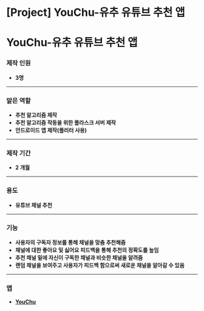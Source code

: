 # [Project] YouChu-유추 유튜브 추천 앱


# YouChu-유추 유튜브 추천 앱

### 제작 인원 

- **3명**

___

### 맡은 역할

- **추천 알고리즘 제작**
- **추천 알고리즘 작동을 위한 플라스크 서버 제작**
- **안드로이드 앱 제작(플러터 사용)**

___

### 제작 기간 

- **2 개월** 

___

### 용도 

- **유튜브 채널 추천** 

___

### 기능

 - **사용자의 구독자 정보를 통해 채널을 맞춤 추천해줌**
 - **채널에 대한 좋아요 및 싫어요 피드백을 통해 추천의 정확도를 높임**
 - **추천 채널 밑에 자신이 구독한 채널과 비슷한 채널을 알려줌**
 - **랜덤 채널을 보여주고 사용자가 피드백 함으로써 새로운 채널을 알아갈 수 있음**

___

### 앱

- **[YouChu](https://play.google.com/store/apps/details?id=com.youchu)**


